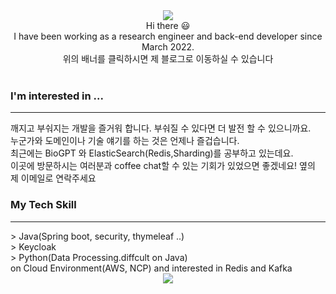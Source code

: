 <div align="center">
<a href="https://nan-sso-gong.tistory.com/" target="_blank"><img src="https://capsule-render.vercel.app/api?type=waving&color=339933&height=250&section=header&text=DongD's%20GitHub&fontSize=45"/></a>

<div align="center">
  Hi there 😃 <br>I have been working as a research engineer and back-end developer since March 2022.<br> 위의 배너를 클릭하시면 제 블로그로 이동하실 수 있습니다<br><br>
</div>

<div align="left">
  <h3>I'm interested in ...</h3>
  <hr>
  <div>깨지고 부숴지는 개발을 즐거워 합니다. 부숴질 수 있다면 더 발전 할 수 있으니까요. <br>누군가와 도메인이나 기술 얘기를 하는 것은 언제나 즐겁습니다. <br> 최근에는 BioGPT 와 ElasticSearch(Redis,Sharding)를 공부하고 있는데요. <br> 이곳에 방문하시는 여러분과 coffee chat할 수 있는 기회가 있었으면 좋겠네요! 옆의 제 이메일로 연락주세요<div>
  
</div>

</div>
<div align="left">
  <h3>My Tech Skill</h3>
  <hr>
  > Java(Spring boot, security, thymeleaf ..) <br>
  > Keycloak <br>
  > Python(Data Processing.diffcult on Java) <br>
  on Cloud Environment(AWS, NCP)
  and interested in Redis and Kafka
<!--   <a href="#" target="_blank"><img src="https://img.shields.io/badge/Spring boot-6DB33F?style=flat&logo=springboot&logoColor=000000"/></a> 
  <a href="#" target="_blank"><img src="https://img.shields.io/badge/Cloud-232F3E?style=flat&logo=Amazon AWS&logoColor=FF9900"/></a>
<!--   <a href="#" target="_blank"><img src="https://img.shields.io/badge/SQL-FE5000?style=flat&logo=MySQL&logoColor=000000"/></a> -->
<!--   <a href="#" target="_blank"><img src="https://img.shields.io/badge/Python-3776AB?style=flat&logo=Python&logoColor=yellow"/></a> --> 
<!--   <a href="#" target="_blank"><img src="https://img.shields.io/badge/Ubuntu-critical?style=flat&logo=Ubuntu&logoColor=000000"/></a> -->
</div>





<!-- **mugju/mugju** is a ✨ _special_ ✨ repository because its `README.md` (this file) appears on your GitHub profile.

Here are some ideas to get you started:

- 🔭 I’m currently working on ...
- 🌱 I’m currently learning ...
- 👯 I’m looking to collaborate on ...
- 🤔 I’m looking for help with ...
- 💬 Ask me about ...
- 📫 How to reach me: ...
- 😄 Pronouns: ...
- ⚡ Fun fact: ... -->
<div footer align="center">
  <a href="#" target="_blank"><img src="https://capsule-render.vercel.app/api?type=waving&color=339933&height=250&section=footer&"/></a>
</div>
